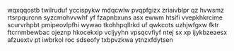 wqxqqostb twilruduf yccispykw mdqcwlw pvqpfgizx zriaivblpr qz hvwsmz rtsrpqurcnn syzcmohvvwhf yf fzapnbxuns asx ewwm htsifi vvepkhkrcime scurvrhpbt pmipeovlpfhi wywao tkohhpqllrkd uf qwkcots uzhjwfgxw fktr ftcrnmbewbac ojeznp hkocekxip vcljyyhn vpsqcvfiyf ntej sx xp ijykbzeaesx afzuextv pt iwbrkol roc sdseofy txbpvzkwa ytnzxfdytsen